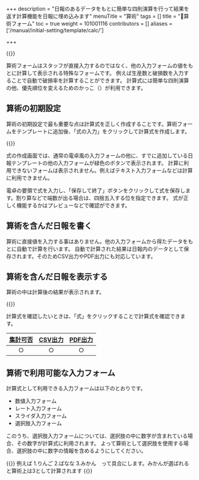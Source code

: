 +++
description = "日報のあるデータをもとに簡単な四則演算を行って結果を返す計算機能を日報に埋め込みます"
menuTitle = "算術"
tags = []
title = "🧩算術フォーム"
toc = true
weight = 101001116
contributors = []
aliases = ['/manual/initial-setting/template/calc/']

+++

{{<icatch filename="calc" msg="他の項目データを 計算に使用可能" title="算術入力フォーム" fontsize="30px" alice="here" >}}

算術フォームはスタッフが直接入力するのではなく、他の入力フォームの値をもとに計算して表示される特殊なフォームです。
例えば生産数と破損数を入力することで自動で破損率を計算することができます。
計算式には簡単な四則演算の他、優先順位を変えるためのかっこ（）が利用できます。

## 算術の初期設定

算術の初期設定で最も重要な点は計算式を正しく作成することです。算術フォームをテンプレートに追加後、「式の入力」をクリックして計算式を作成します。

{{<appscreen filename="fomula" title="数式を入力して計算を自動化できます。式には基本的な四則演算の他、カッコも利用可能"  >}}

式の作成画面では、通常の電卓風の入力フォームの他に、すでに追加している日報テンプレートの他の入力フォームが緑色のボタンで表示されます。
計算に利用できないフォームは表示されません。例えばテキスト入力フォームなどは計算に利用できません。

電卓の要領で式を入力し、「保存して終了」ボタンをクリックして式を保存します。割り算などで端数が出る場合は、四捨五入する位を指定できます。
式が正しく機能するかはプレビューなどで確認ができます。

## 算術を含んだ日報を書く

算術に直接値を入力する事はありません。他の入力フォームから得たデータをもとに自動で計算を行います。
自動で計算された結果は日報内のデータとして保存されます。そのためCSV出力やPDF出力にも対応しています。

## 算術を含んだ日報を表示する

算術の中は計算後の結果が表示されます。

{{<appscreen filename="show" title="計算式自体は初期状態で非表示です。必要に応じて表示可能です"  >}}

計算式を確認したいときは、「式」をクリックすることで計算式を確認できます。

|[集計可否](/docs/manual/analytics/)|[CSV出力](/docs/manual/analytics/csv/)|[PDF出力](/docs/manual/read-report/pdf/)|
|:---:|:---:|:---:|
|○|○|○|

## 算術で利用可能な入力フォーム

計算式として利用できる入力フォームは以下のとおりです。

- 数値入力フォーム
- レート入力フォーム
- スライダ入力フォーム
- 選択肢入力フォーム

このうち、選択肢入力フォームについては、選択肢の中に数字が含まれている場合、その数字が計算式に利用されます。
よって算術として選択肢を使用する場合、選択肢の中に数字の情報を含めるようにしてください。

{{<alice pos="right" icon="ok">}}
例えば 1.りんご 2.ばなな 3.みかん　って具合にします。みかんが選ばれると算術上は3として計算されます
{{</alice>}}
